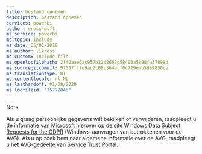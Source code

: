 ```yaml
---
title: bestand opnemen
description: bestand opnemen
services: powerbi
author: eross-msft
ms.service: powerbi
ms.topic: include
ms.date: 05/01/2018
ms.author: lizross
ms.custom: include file
ms.openlocfilehash: 2ff0aae6ac957b22d2662c58403a5898fa37898d
ms.sourcegitcommit: 97597ff7d9ac2c08c364ecf0c729eab5d59850ce
ms.translationtype: HT
ms.contentlocale: nl-NL
ms.lasthandoff: 01/09/2020
ms.locfileid: "75772845"
---
```

>[!Note]
>Als u graag persoonlijke gegevens wilt bekijken of verwijderen, raadpleegt u de informatie van Microsoft hierover op de site [Windows Data Subject Requests for the GDPR](/microsoft-365/compliance/manage-gdpr-data-subject-requests-with-the-dsr-case-tool) (Windows-aanvragen van betrokkenen voor de AVG). Als u op zoek bent naar algemene informatie over de AVG, raadpleegt u het [AVG-gedeelte van Service Trust Portal](https://servicetrust.microsoft.com/ViewPage/GDPRGetStarted).
